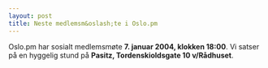 ```yaml
---
layout: post
title: Neste medlemsm&oslash;te i Oslo.pm
---
```

<p>Oslo.pm har sosialt medlemsmøte <strong>7. januar 2004, klokken
18:00</strong>. Vi satser på en hyggelig stund på <strong>Pasitz,
Tordenskioldsgate 10 v/Rådhuset</strong>.</p>

